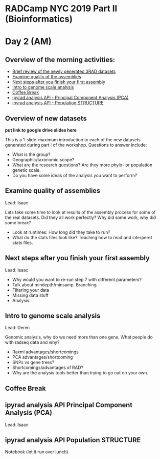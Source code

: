 # RADCamp NYC 2019 Part II (Bioinformatics)
# Day 2 (AM)

## Overview of the morning activities:
* [Brief review of the newly generated 3RAD datasets](#overview-of-new-datasets)
* [Examine quality of the assemblies](#examine-quality-of-assemblies)
* [Next steps after you finish your first assembly](#next-steps-after-you-finish-your-first-assembly)
* [Intro to genome scale analysis](#intro-to-genome-scale-analysis)
* [Coffee Break](#coffee-break)
* [ipyrad analysis API - Principal Component Analysis (PCA)](#ipyrad-analysis-API-Principal-Component-Analysis-(PCA))
* [ipyrad analysis API - Population STRUCTURE](#ipyrad-analysis-API-Population-STRUCTURE)

## Overview of new datasets
**put link to google drive slides here**

This is a 1-slide-maximum introduction to each of the new datasets generated
during part I of the workshop. Questions to answer include:
* What is the group?
* Geographic/taxonomic scope?
* What are the research questions? Are they more phylo- or population genetic scale.
* Do you have some ideas of the analysis you want to perform?`

## Examine quality of assemblies
Lead: Isaac

Lets take some time to look at results of the assembly process for some of the
real datasets. Did they all work perfectly? Why did some work, why did some
break?
* Look at runtimes: How long did they take to run?
* What do the stats files look like? Teaching how to read and interperet stats files. 

## Next steps after you finish your first assembly
Lead: Isaac

* Why would you want to re-run step 7 with different parameters?
* Talk about mindepth/minsamp. Branching.
* Filtering your data
* Missing data stuff
* Analysis

## Intro to genome scale analysis
Lead: Deren

Genomic analysis, why do we need more than one gene. What people do with radseq
data and why?
* Raxml advantages/shortcomings
* PCA advantages/shortcoming
* SNPs vs gene trees?
* Shortcomings/advantages of RAD?
* Why are the analysis tools better than trying to go out on your own.

## Coffee Break

## ipyrad analysis API Principal Component Analysis (PCA)
Lead: Isaac


## ipyrad analysis API Population STRUCTURE


Notebook (let it run over lunch)

